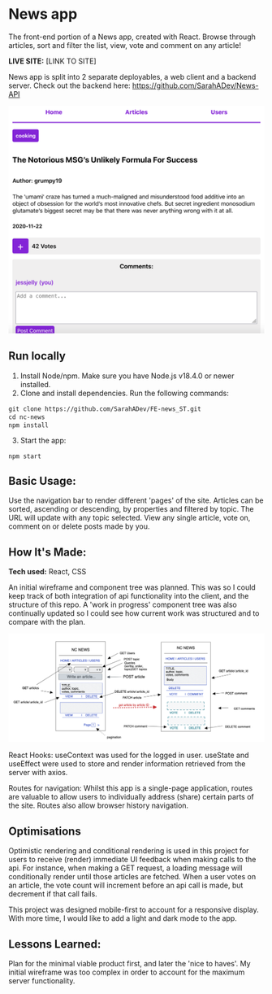 # News app
The front-end portion of a News app, created with React. 
Browse through articles, sort and filter the list, view, vote and comment on any article!

**LIVE SITE:** [LINK TO SITE]

News app is split into 2 separate deployables, a web client and a backend server. 
Check out the backend here: https://github.com/SarahADev/News-API

![alt tag](./Images/example_img.png)

## Run locally

1. Install Node/npm. Make sure you have Node.js v18.4.0 or newer installed.
2. Clone and install dependencies. Run the following commands:
```
git clone https://github.com/SarahADev/FE-news_ST.git
cd nc-news
npm install
```
3. Start the app:
```
npm start
```
## Basic Usage:

Use the navigation bar to render different 'pages' of the site. Articles can be sorted, ascending or descending, by properties and filtered by topic. The URL will update with any topic selected. 
View any single article, vote on, comment on or delete posts made by you.

## How It's Made:


**Tech used:** React, CSS

An initial wireframe and component tree was planned. This was so I could keep track of both integration of api functionality into the client, and the structure of this repo.
A 'work in progress' component tree was also continually updated so I could see how current work was structured and to compare with the plan.

![alt tag](./Images/wireframe.png)

React Hooks:
useContext was used for the logged in user. useState and useEffect were used to store and render information retrieved from the server with axios.

Routes for navigation:
Whilst this app is a single-page application, routes are valuable to allow users to 
individually address (share) certain parts of the site. Routes also allow browser history navigation.


## Optimisations

Optimistic rendering and conditional rendering is used in this project for users to receive (render) immediate UI feedback when making calls to the api. For instance, when making a GET request, a loading message will conditionally render until those articles are fetched. When a user votes on an article, the vote count will increment before an api call is made, but decrement if that call fails.

This project was designed mobile-first to account for a responsive display.
With more time, I would like to add a light and dark mode to the app.

## Lessons Learned:

Plan for the minimal viable product first, and later the 'nice to haves'. My initial wireframe was too complex in order to account for the maximum server functionality.